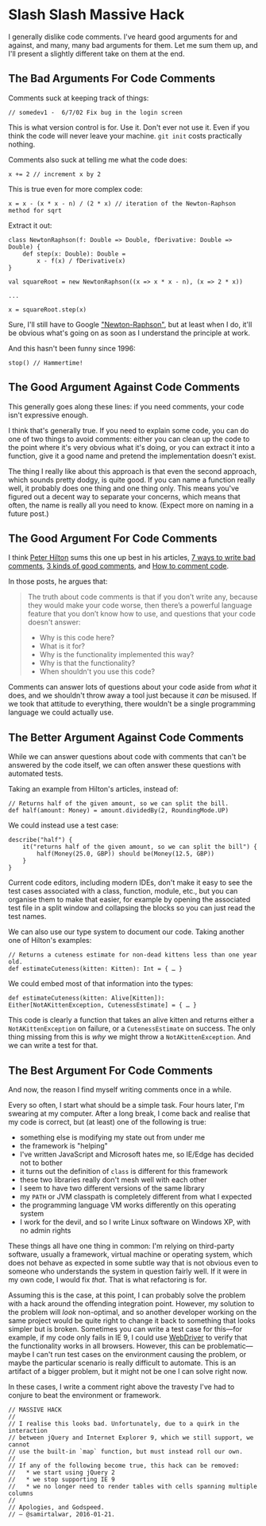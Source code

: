 # Slash Slash Massive Hack

I generally dislike code comments. I've heard good arguments for and against, and many, many bad arguments for them. Let me sum them up, and I'll present a slightly different take on them at the end.

## The Bad Arguments For Code Comments

Comments suck at keeping track of things:

    // somedev1 -  6/7/02 Fix bug in the login screen

This is what version control is for. Use it. Don't ever not use it. Even if you think the code will never leave your machine. `git init` costs practically nothing.

Comments also suck at telling me what the code does:

    x += 2 // increment x by 2

This is true even for more complex code:

    x = x - (x * x - n) / (2 * x) // iteration of the Newton-Raphson method for sqrt

Extract it out:

    class NewtonRaphson(f: Double => Double, fDerivative: Double => Double) {
        def step(x: Double): Double =
            x - f(x) / fDerivative(x)
    }

    val squareRoot = new NewtonRaphson((x => x * x - n), (x => 2 * x))

    ...

    x = squareRoot.step(x)

Sure, I'll still have to Google ["Newton-Raphson"][Newton's method], but at least when I do, it'll be obvious what's going on as soon as I understand the principle at work.

And this hasn't been funny since 1996:

    stop() // Hammertime!

[Newton's method]: https://en.wikipedia.org/wiki/Newton's_method

## The Good Argument Against Code Comments

This generally goes along these lines: if you need comments, your code isn't expressive enough.

I think that's generally true. If you need to explain some code, you can do one of two things to avoid comments: either you can clean up the code to the point where it's very obvious what it's doing, or you can extract it into a function, give it a good name and pretend the implementation doesn't exist.

The thing I really like about this approach is that even the second approach, which sounds pretty dodgy, is quite good. If you can name a function really well, it probably does one thing and one thing only. This means you've figured out a decent way to separate your concerns, which means that often, the name is really all you need to know. (Expect more on naming in a future post.)

## The Good Argument For Code Comments

I think [Peter Hilton][@peterhilton] sums this one up best in his articles, [7 ways to write bad comments][], [3 kinds of good comments][], and [How to comment code][].

In those posts, he argues that:

> The truth about code comments is that if you don’t write any, because they would make your code worse, then there’s a powerful language feature that you don’t know how to use, and questions that your code doesn't answer:
>
>   * Why is this code here?
>   * What is it for?
>   * Why is the functionality implemented this way?
>   * Why is that the functionality?
>   * When shouldn't you use this code?

Comments can answer lots of questions about your code aside from *what* it does, and we shouldn't throw away a tool just because it *can* be misused. If we took that attitude to everything, there wouldn't be a single programming language we could actually use.

[@peterhilton]: https://twitter.com/peterhilton
[7 ways to write bad comments]: http://hilton.org.uk/blog/7-ways-to-write-bad-comments
[3 kinds of good comments]: http://hilton.org.uk/blog/3-kinds-of-good-comments
[How to comment code]: http://hilton.org.uk/blog/how-to-comment-code

## The Better Argument Against Code Comments

While we can answer questions about code with comments that can't be answered by the code itself, we can often answer these questions with automated tests.

Taking an example from Hilton's articles, instead of:

    // Returns half of the given amount, so we can split the bill.
    def half(amount: Money) = amount.dividedBy(2, RoundingMode.UP)

We could instead use a test case:

    describe("half") {
        it("returns half of the given amount, so we can split the bill") {
            half(Money(25.0, GBP)) should be(Money(12.5, GBP))
        }
    }

Current code editors, including modern IDEs, don't make it easy to see the test cases associated with a class, function, module, etc., but you can organise them to make that easier, for example by opening the associated test file in a split window and collapsing the blocks so you can just read the test names.

We can also use our type system to document our code. Taking another one of Hilton's examples:

    // Returns a cuteness estimate for non-dead kittens less than one year old.
    def estimateCuteness(kitten: Kitten): Int = { … }

We could embed most of that information into the types:

    def estimateCuteness(kitten: Alive[Kitten]): Either[NotAKittenException, CutenessEstimate] = { … }

This code is clearly a function that takes an alive kitten and returns either a `NotAKittenException` on failure, or a `CutenessEstimate` on success. The only thing missing from this is *why* we might throw a `NotAKittenException`. And we can write a test for that.

## The Best Argument For Code Comments

And now, the reason I find myself writing comments once in a while.

Every so often, I start what should be a simple task. Four hours later, I'm swearing at my computer. After a long break, I come back and realise that my code is correct, but (at least) one of the following is true:

  * something else is modifying my state out from under me
  * the framework is "helping"
  * I've written JavaScript and Microsoft hates me, so IE/Edge has decided not to bother
  * it turns out the definition of `class` is different for this framework
  * these two libraries really don't mesh well with each other
  * I seem to have two different versions of the same library
  * my `PATH` or JVM classpath is completely different from what I expected
  * the programming language VM works differently on this operating system
  * I work for the devil, and so I write Linux software on Windows XP, with no admin rights

These things all have one thing in common: I'm relying on third-party software, usually a framework, virtual machine or operating system, which does not behave as expected in some subtle way that is not obvious even to someone who understands the system in question fairly well. If it were in my own code, I would fix *that*. That is what refactoring is for.

Assuming this is the case, at this point, I can probably solve the problem with a hack around the offending integration point. However, my solution to the problem will *look* non-optimal, and so another developer working on the same project would be quite right to change it back to something that looks simpler but is broken. Sometimes you can write a test case for this—for example, if my code only fails in IE 9, I could use [WebDriver][] to verify that the functionality works in all browsers. However, this can be problematic—maybe I can't run test cases on the environment causing the problem, or maybe the particular scenario is really difficult to automate. This is an artifact of a bigger problem, but it might not be one I can solve right now.

In these cases, I write a comment right above the travesty I've had to conjure to beat the environment or framework.

    // MASSIVE HACK
    //
    // I realise this looks bad. Unfortunately, due to a quirk in the interaction
    // between jQuery and Internet Explorer 9, which we still support, we cannot
    // use the built-in `map` function, but must instead roll our own.
    //
    // If any of the following become true, this hack can be removed:
    //   * we start using jQuery 2
    //   * we stop supporting IE 9
    //   * we no longer need to render tables with cells spanning multiple columns
    //
    // Apologies, and Godspeed.
    // — @samirtalwar, 2016-01-21.

[WebDriver]: http://www.seleniumhq.org/projects/webdriver/
